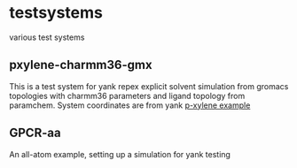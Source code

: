 # testsystems
various test systems

## pxylene-charmm36-gmx
This is a test system for yank repex explicit solvent simulation from gromacs topologies with charmm36 parameters and 
ligand topology from paramchem. System coordinates are from yank [p-xylene example](https://github.com/choderalab/yank/blame/master/examples/p-xylene-explicit/setup/setup.sh)

## GPCR-aa
An all-atom example, setting up a simulation for yank testing
